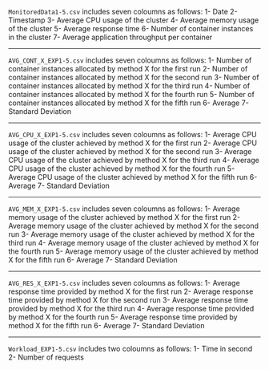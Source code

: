 `MonitoredData1-5.csv` includes seven coloumns as follows:
1- Date
2- Timestamp
3- Average CPU usage of the cluster
4- Average memory usage of the cluster
5- Average response time
6- Number of container instances in the cluster
7- Average application throughput per container
***
`AVG_CONT_X_EXP1-5.csv` includes seven coloumns as follows:
1- Number of container instances allocated by method X for the first run
2- Number of container instances allocated by method X for the second run
3- Number of container instances allocated by method X for the third run
4- Number of container instances allocated by method X for the fourth run
5- Number of container instances allocated by method X for the fifth run
6- Average
7- Standard Deviation
***
`AVG_CPU_X_EXP1-5.csv` includes seven coloumns as follows:
1- Average CPU usage of the cluster achieved by method X for the first run
2- Average CPU usage of the cluster achieved by method X for the second run
3- Average CPU usage of the cluster achieved by method X for the third run
4- Average CPU usage of the cluster achieved by method X for the fourth run
5- Average CPU usage of the cluster achieved by method X for the fifth run
6- Average
7- Standard Deviation
***
`AVG_MEM_X_EXP1-5.csv` includes seven coloumns as follows:
1- Average memory usage of the cluster achieved by method X for the first run
2- Average memory usage of the cluster achieved by method X for the second run
3- Average memory usage of the cluster achieved by method X for the third run
4- Average memory usage of the cluster achieved by method X for the fourth run
5- Average memory usage of the cluster achieved by method X for the fifth run
6- Average
7- Standard Deviation
***
`AVG_RES_X_EXP1-5.csv` includes seven coloumns as follows:
1- Average response time provided by method X for the first run
2- Average response time provided by method X for the second run
3- Average response time provided by method X for the third run
4- Average response time provided by method X for the fourth run
5- Average response time provided by method X for the fifth run
6- Average
7- Standard Deviation
***
`Workload_EXP1-5.csv` includes two coloumns as follows:
1- Time in second
2- Number of requests 


